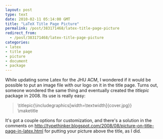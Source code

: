 ```yaml
---
layout: post
type: text
date: 2010-02-11 05:14:00 GMT
title: "LaTeX Title Page Picture"
permalink: /post/383171468/latex-title-page-picture
redirect_from: 
  - /post/383171468/latex-title-page-picture
categories:
- latex
- title page
- picture
- document
- package
---
```

While updating some Latex for the JHU ACM, I wondered if it would be possible to put an image file with our logo on it in the title page. Turns out, someone wondered the same thing and eventually created the <i>titlepic</i> package in 2008. Its use is really easy:

<blockquote>
\titlepic{\includegraphics[width=\textwidth]{cover.jpg}}<br>
\maketitle
</blockquote

It's got a couple options for customization, and there's a solution in the comments on http://typethinker.blogspot.com/2008/08/picture-on-title-page-in-latex.html for putting your picture above the title, as I did. 